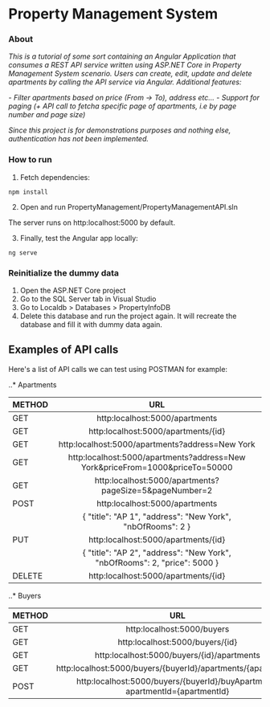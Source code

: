 # Property Management System

### About

*This is a tutorial of some sort containing an Angular Application that consumes a REST API service written using ASP.NET Core in Property Management System scenario. Users can create, edit, update and delete apartments by calling the API service via Angular. Additional features:*

*- Filter apartments based on price (From -> To), address etc...*
*- Support for paging (+ API call to fetcha specific page of apartments, i.e by page number and page size)*

*Since this project is for demonstrations purposes and nothing else, authentication has not been implemented.*

### How to run

1. Fetch dependencies:

```
npm install
```

2. Open and run PropertyManagement/PropertyManagementAPI.sln 

The server runs on http:localhost:5000 by default.

3. Finally, test the Angular app locally:

```
ng serve
```

### Reinitialize the dummy data

1. Open the ASP.NET Core project
2. Go to the SQL Server tab in Visual Studio
3. Go to Localdb > Databases > PropertyInfoDB
4. Delete this database and run the project again. It will recreate the database and fill it with dummy data again.

## Examples of API calls

Here's a list of API calls we can test using POSTMAN for example:

..* Apartments

| METHOD   | URL                                                                               |
| -------- |:---------------------------------------------------------------------------------:|
| GET      | http:localhost:5000/apartments                                                    | 
| GET      | http:localhost:5000/apartments/{id}                                               |
| GET      | http:localhost:5000/apartments?address=New York                                   |
| GET      | http:localhost:5000/apartments?address=New York&priceFrom=1000&priceTo=50000      |
| GET      | http:localhost:5000/apartments?pageSize=5&pageNumber=2                            |
| POST     | http:localhost:5000/apartments                                                    |
|          | { "title": "AP 1", "address": "New York", "nbOfRooms": 2 }                        |
| PUT      | http:localhost:5000/apartments/{id}                                               |
|          | { "title": "AP 2", "address": "New York", "nbOfRooms": 2, "price": 5000 }         |
| DELETE   | http:localhost:5000/apartments/{id}                                               |

..* Buyers

| METHOD   | URL                                                                               |
| -------- |:---------------------------------------------------------------------------------:|
| GET      | http:localhost:5000/buyers                                                        | 
| GET      | http:localhost:5000/buyers/{id}                                                   |
| GET      | http:localhost:5000/buyers/{id}/apartments                                        |            
| GET      | http:localhost:5000/buyers/{buyerId}/apartments/{apartmentId}                     |                         
| POST     | http:localhost:5000/buyers/{buyerId}/buyApartment?apartmentId={apartmentId}       |                                               




